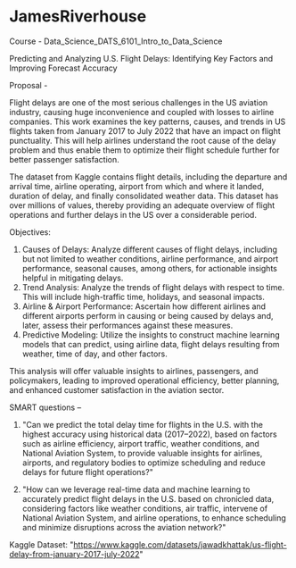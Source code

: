 # JamesRiverhouse
Course - Data_Science_DATS_6101_Intro_to_Data_Science

Predicting and Analyzing U.S. Flight Delays: Identifying Key Factors and Improving Forecast Accuracy

Proposal -

Flight delays are one of the most serious challenges in the US aviation industry, causing huge inconvenience and coupled with losses to airline companies. This work examines the key patterns, causes, and trends in US flights taken from January 2017 to July 2022 that have an impact on flight punctuality. This will help airlines understand the root cause of the delay problem and thus enable them to optimize their flight schedule further for better passenger satisfaction.

The dataset from Kaggle contains flight details, including the departure and arrival time, airline operating, airport from which and where it landed, duration of delay, and finally consolidated weather data. This dataset has over millions of values, thereby providing an adequate overview of flight operations and further delays in the US over a considerable period.

Objectives:
1. Causes of Delays: Analyze different causes of flight delays, including but not limited to weather conditions, airline performance, and airport performance, seasonal causes, among others, for actionable insights helpful in mitigating delays.
2. Trend Analysis: Analyze the trends of flight delays with respect to time. This will include high-traffic time, holidays, and seasonal impacts.
3. Airline & Airport Performance: Ascertain how different airlines and different airports perform in causing or being caused by delays and, later, assess their performances against these measures.
4. Predictive Modeling: Utilize the insights to construct machine learning models that can predict, using airline data, flight delays resulting from weather, time of day, and other factors.

This analysis will offer valuable insights to airlines, passengers, and policymakers, leading to improved operational efficiency, better planning, and enhanced customer satisfaction in the aviation sector.

SMART questions – 

1.	"Can we predict the total delay time for flights in the U.S. with the highest accuracy using historical data (2017–2022), based on factors such as airline efficiency, airport traffic, weather conditions, and National Aviation System, to provide valuable insights for airlines, airports, and regulatory bodies to optimize scheduling and reduce delays for future flight operations?"

2.	"How can we leverage real-time data and machine learning to accurately predict flight delays in the U.S. based on chronicled data, considering factors like weather conditions, air traffic, intervene of National Aviation System, and airline operations, to enhance scheduling and minimize disruptions across the aviation network?"

Kaggle Dataset: "https://www.kaggle.com/datasets/jawadkhattak/us-flight-delay-from-january-2017-july-2022"
